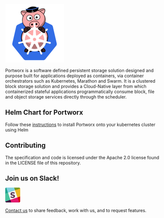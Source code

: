 ![logo](doc/media/k8s-porx.png?raw=true "Portworx Operator")

Portworx is a software defined persistent storage solution designed and purpose built for applications deployed as containers, via container orchestrators such as Kubernetes, Marathon and Swarm. It is a clustered block storage solution and provides a Cloud-Native layer from which containerized stateful applications programmatically consume block, file and object storage services directly through the scheduler.

## Helm Chart for Portworx

Follow these [instructions](/charts/px/README.md) to install Portworx onto your kubernetes cluster using Helm

## Contributing

The specification and code is licensed under the Apache 2.0 license found in the LICENSE file of this repository.

## Join us on Slack!
[![](/doc/media//slack.png)](http://slack.portworx.com)

[Contact us](http://portworx.com/contact-us/) to share feedback, work with us, and to request features.
